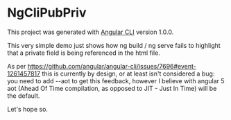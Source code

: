 # NgCliPubPriv

This project was generated with [Angular CLI](https://github.com/angular/angular-cli) version 1.0.0.

This very simple demo just shows how ng build / ng serve fails to highlight that a private field is being referenced in the html file.

As per https://github.com/angular/angular-cli/issues/7696#event-1261457817 this is currently by design, or at least isn't considered a bug: you need to add --aot to get this feedback, however I believe with angular 5 aot (Ahead Of Time compilation, as opposed to JIT - Just In Time) will be the default.

Let's hope so.